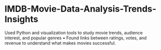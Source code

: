 # IMDB-Movie-Data-Analysis-Trends-Insights
Used Python and visualization tools to study movie trends, audience interest, and popular genres • Found links between ratings, votes, and revenue to understand what makes movies successful.
